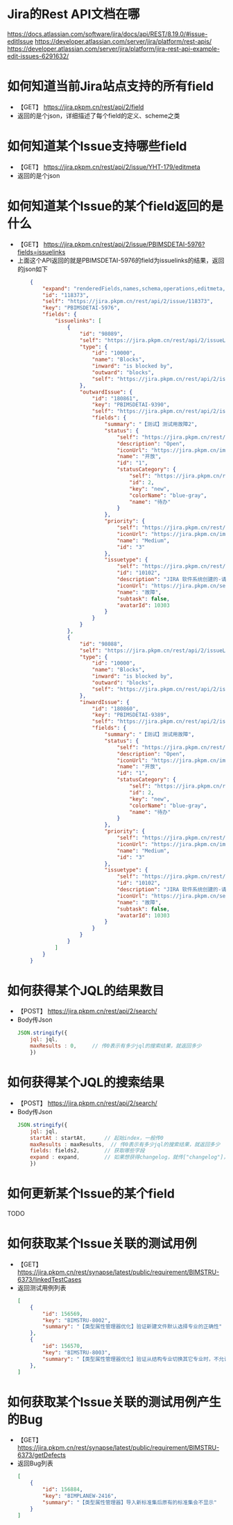 # Jira的Rest API文档在哪

https://docs.atlassian.com/software/jira/docs/api/REST/8.19.0/#issue-editIssue
https://developer.atlassian.com/server/jira/platform/rest-apis/
https://developer.atlassian.com/server/jira/platform/jira-rest-api-example-edit-issues-6291632/

# 如何知道当前Jira站点支持的所有field

- 【GET】 https://jira.pkpm.cn/rest/api/2/field
- 返回的是个json，详细描述了每个field的定义、scheme之类


# 如何知道某个Issue支持哪些field

- 【GET】 https://jira.pkpm.cn/rest/api/2/issue/YHT-179/editmeta
- 返回的是个json

# 如何知道某个Issue的某个field返回的是什么

- 【GET】 https://jira.pkpm.cn/rest/api/2/issue/PBIMSDETAI-5976?fields=issuelinks
- 上面这个API返回的就是PBIMSDETAI-5976的field为issuelinks的结果，返回的json如下
    ```json
        {
            "expand": "renderedFields,names,schema,operations,editmeta,changelog,versionedRepresentations",
            "id": "118373",
            "self": "https://jira.pkpm.cn/rest/api/2/issue/118373",
            "key": "PBIMSDETAI-5976",
            "fields": {
                "issuelinks": [
                    {
                        "id": "98089",
                        "self": "https://jira.pkpm.cn/rest/api/2/issueLink/98089",
                        "type": {
                            "id": "10000",
                            "name": "Blocks",
                            "inward": "is blocked by",
                            "outward": "blocks",
                            "self": "https://jira.pkpm.cn/rest/api/2/issueLinkType/10000"
                        },
                        "outwardIssue": {
                            "id": "180861",
                            "key": "PBIMSDETAI-9390",
                            "self": "https://jira.pkpm.cn/rest/api/2/issue/180861",
                            "fields": {
                                "summary": "【测试】测试用故障2",
                                "status": {
                                    "self": "https://jira.pkpm.cn/rest/api/2/status/1",
                                    "description": "Open",
                                    "iconUrl": "https://jira.pkpm.cn/images/icons/statuses/open.png",
                                    "name": "开放",
                                    "id": "1",
                                    "statusCategory": {
                                        "self": "https://jira.pkpm.cn/rest/api/2/statuscategory/2",
                                        "id": 2,
                                        "key": "new",
                                        "colorName": "blue-gray",
                                        "name": "待办"
                                    }
                                },
                                "priority": {
                                    "self": "https://jira.pkpm.cn/rest/api/2/priority/3",
                                    "iconUrl": "https://jira.pkpm.cn/images/icons/priorities/medium.svg",
                                    "name": "Medium",
                                    "id": "3"
                                },
                                "issuetype": {
                                    "self": "https://jira.pkpm.cn/rest/api/2/issuetype/10102",
                                    "id": "10102",
                                    "description": "JIRA 软件系统创建的-请勿编辑或删除。",
                                    "iconUrl": "https://jira.pkpm.cn/secure/viewavatar?size=xsmall&avatarId=10303&avatarType=issuetype",
                                    "name": "故障",
                                    "subtask": false,
                                    "avatarId": 10303
                                }
                            }
                        }
                    },
                    {
                        "id": "98088",
                        "self": "https://jira.pkpm.cn/rest/api/2/issueLink/98088",
                        "type": {
                            "id": "10000",
                            "name": "Blocks",
                            "inward": "is blocked by",
                            "outward": "blocks",
                            "self": "https://jira.pkpm.cn/rest/api/2/issueLinkType/10000"
                        },
                        "inwardIssue": {
                            "id": "180860",
                            "key": "PBIMSDETAI-9389",
                            "self": "https://jira.pkpm.cn/rest/api/2/issue/180860",
                            "fields": {
                                "summary": "【测试】测试用故障",
                                "status": {
                                    "self": "https://jira.pkpm.cn/rest/api/2/status/1",
                                    "description": "Open",
                                    "iconUrl": "https://jira.pkpm.cn/images/icons/statuses/open.png",
                                    "name": "开放",
                                    "id": "1",
                                    "statusCategory": {
                                        "self": "https://jira.pkpm.cn/rest/api/2/statuscategory/2",
                                        "id": 2,
                                        "key": "new",
                                        "colorName": "blue-gray",
                                        "name": "待办"
                                    }
                                },
                                "priority": {
                                    "self": "https://jira.pkpm.cn/rest/api/2/priority/3",
                                    "iconUrl": "https://jira.pkpm.cn/images/icons/priorities/medium.svg",
                                    "name": "Medium",
                                    "id": "3"
                                },
                                "issuetype": {
                                    "self": "https://jira.pkpm.cn/rest/api/2/issuetype/10102",
                                    "id": "10102",
                                    "description": "JIRA 软件系统创建的-请勿编辑或删除。",
                                    "iconUrl": "https://jira.pkpm.cn/secure/viewavatar?size=xsmall&avatarId=10303&avatarType=issuetype",
                                    "name": "故障",
                                    "subtask": false,
                                    "avatarId": 10303
                                }
                            }
                        }
                    }
                ]
            }
        }
    ```

# 如何获得某个JQL的结果数目

- 【POST】 https://jira.pkpm.cn/rest/api/2/search/
- Body传Json
    ```js
    JSON.stringify({
        jql: jql,
        maxResults : 0,     // 传0表示有多少jql的搜索结果，就返回多少
        })
    ```

# 如何获得某个JQL的搜索结果

- 【POST】 https://jira.pkpm.cn/rest/api/2/search/
- Body传Json
    ```js
    JSON.stringify({
        jql: jql,
        startAt : startAt,      // 起始index，一般传0
        maxResults : maxResults,  // 传0表示有多少jql的搜索结果，就返回多少
        fields: fields2,        // 获取哪些字段
        expand : expand,        // 如果想获得changelog，就传["changelog"]，否则传空数组[]
        })
    ```


# 如何更新某个Issue的某个field

TODO

# 如何获取某个Issue关联的测试用例

- 【GET】 https://jira.pkpm.cn/rest/synapse/latest/public/requirement/BIMSTRU-6373/linkedTestCases
- 返回测试用例列表
    ```json
    [
        {
            "id": 156569,
            "key": "BIMSTRU-8002",
            "summary": "【类型属性管理器优化】验证新建文件默认选择专业的正确性"
        },
        {
            "id": 156570,
            "key": "BIMSTRU-8003",
            "summary": "【类型属性管理器优化】验证从结构专业切换其它专业时，不允许编辑修改项的正确性"
        },
    ]
    ```

# 如何获取某个Issue关联的测试用例产生的Bug

- 【GET】 https://jira.pkpm.cn/rest/synapse/latest/public/requirement/BIMSTRU-6373/getDefects
- 返回Bug列表
    ```json
    [
        {
            "id": 156884,
            "key": "BIMPLANEW-2416",
            "summary": "【类型属性管理器】导入新标准集后原有的标准集会不显示"
        }
    ]
    ```